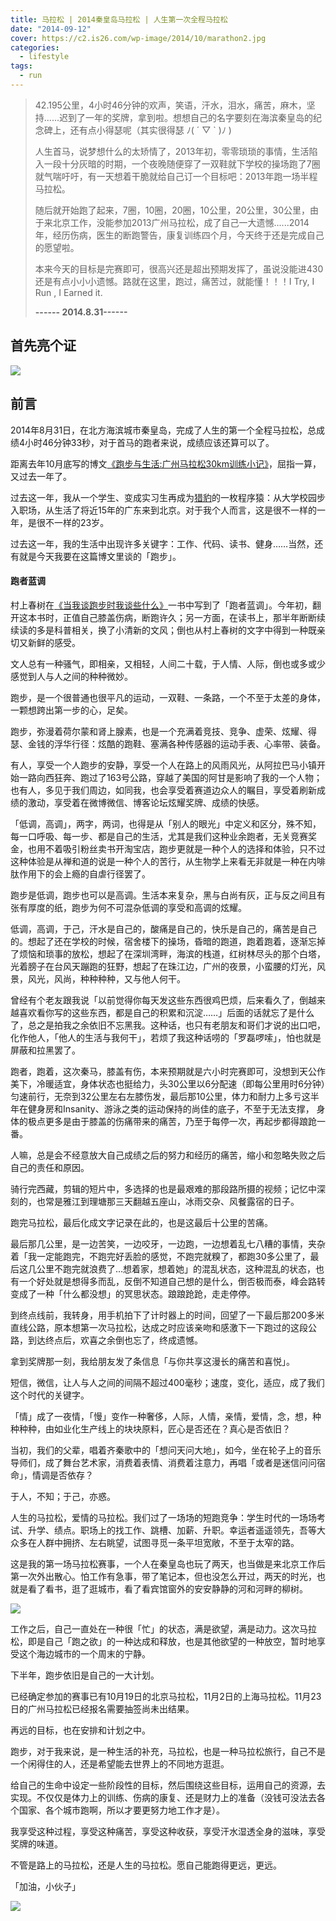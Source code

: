 ```yaml
---
title: 马拉松 | 2014秦皇岛马拉松 | 人生第一次全程马拉松
date: "2014-09-12"
cover: https://c2.is26.com/wp-image/2014/10/marathon2.jpg
categories:
  - lifestyle
tags:
  - run
---
```


> 42.195公里，4小时46分钟的欢声，笑语，汗水，泪水，痛苦，麻木，坚持......迟到了一年的奖牌，拿到啦。想想自己的名字要刻在海滨秦皇岛的纪念碑上，还有点小得瑟呢（其实很得瑟 ﾉ( ´ ▽ \` )ﾉ )
>
> 人生首马，说梦想什么的太矫情了，2013年初，零零琐琐的事情，生活陷入一段十分灰暗的时期，一个夜晚随便穿了一双鞋就下学校的操场跑了7圈就气喘吁吁，有一天想着干脆就给自己订一个目标吧：2013年跑一场半程马拉松。
>
> 随后就开始跑了起来，7圈，10圈，20圈，10公里，20公里，30公里，由于来北京工作，没能参加2013广州马拉松，成了自己一大遗憾......2014年，经历伤病，医生的断跑警告，康复训练四个月，今天终于还是完成自己的愿望啦。
>
> 本来今天的目标是完赛即可，很高兴还是超出预期发挥了，虽说没能进430还是有点小小小遗憾。路就在这里，跑过，痛苦过，就能懂！！！I Try, I Run , I Earned it.
>
> **\------ 2014.8.31------**

## 首先亮个证

![](https://c2.is26.com/wp-image/2014/10/2014qinhuangdao.png)

## 前言

2014年8月31日，在北方海滨城市秦皇岛，完成了人生的第一个全程马拉松，总成绩4小时46分钟33秒，对于首马的跑者来说，成绩应该还算可以了。

距离去年10月底写的博文[《跑步与生活:广州马拉松30km训练小记》](https://luolei.org/guangzhou-marathon-30km-run/)，屈指一算，又过去一年了。

过去这一年，我从一个学生、变成实习生再成为[猎豹](https://www.cmcm.com)的一枚程序猿：从大学校园步入职场，从生活了将近15年的广东来到北京。对于我个人而言，这是很不一样的一年，是很不一样的23岁。

过去这一年，我的生活中出现许多关键字：工作、代码、读书、健身……当然，还有就是今天我要在这篇博文里谈的「跑步」。

#### 跑者蓝调

村上春树在[《当我谈跑步时我谈些什么》](https://book.douban.com/subject/3369600/)一书中写到了「跑者蓝调」。今年初，翻开这本书时，正值自己膝盖伤病，断跑许久；另一方面，在读书上，那半年断断续续读的多是科普相关，换了小清新的文风；倒也从村上春树的文字中得到一种既亲切又新鲜的感受。

文人总有一种骚气，即相亲，又相轻，人间二十载，于人情、人际，倒也或多或少感觉到人与人之间的种种微妙。

跑步，是一个很普通也很平凡的运动，一双鞋、一条路，一个不至于太差的身体，一颗想跨出第一步的心，足矣。

跑步，弥漫着荷尔蒙和肾上腺素，也是一个充满着竞技、竞争、虚荣、炫耀、得瑟、金钱的浮华行径：炫酷的跑鞋、塞满各种传感器的运动手表、心率带、装备。

有人，享受一个人跑步的安静，享受一个人在路上的风雨风光，从阿拉巴马小镇开始一路向西狂奔、跑过了163号公路，穿越了美国的阿甘是影响了我的一个人物；也有人，多见于我们周边，如同我，也会享受着赛道边众人的瞩目，享受着刷新成绩的激动，享受着在微博微信、博客论坛炫耀奖牌、成绩的快感。

「低调，高调」，两字，两词，也得是从「别人的眼光」中定义和区分，殊不知，每一口呼吸、每一步、都是自己的生活，尤其是我们这种业余跑者，无关竞赛奖金，也用不着吸引粉丝卖书开淘宝店，跑步更就是一种个人的选择和体验，只不过这种体验是从禅和道的说是一种个人的苦行，从生物学上来看无非就是一种在内啡肽作用下的会上瘾的自虐行径罢了。

跑步是低调，跑步也可以是高调。生活本来复杂，黑与白尚有灰，正与反之间且有张有厚度的纸，跑步为何不可混杂低调的享受和高调的炫耀。

低调，高调，于己，汗水是自己的，酸痛是自己的，快乐是自己的，痛苦是自己的。想起了还在学校的时候，宿舍楼下的操场，昏暗的跑道，跑着跑着，逐渐忘掉了烦恼和琐事的放松，想起了在深圳湾畔，海滨的栈道，红树林尽头的那个白塔，光着膀子在台风天蹦跑的狂野，想起了在珠江边，广州的夜景，小蛮腰的灯光，风景，风光，风尚，种种种种，又与他人何干。

曾经有个老友跟我说「以前觉得你每天发这些东西很鸡巴烦，后来看久了，倒越来越喜欢看你写的这些东西，都是自己的积累和沉淀……」后面的话就忘了是什么了，总之是拍我之余依旧不忘黑我。这种话，也只有老朋友和哥们才说的出口吧，化作他人，「他人的生活与我何干」，若烦了我这种话唠的「罗磊啰嗦」，怕也就是屏蔽和拉黑罢了。

跑者，跑着，这次秦马，膝盖有伤，本来预期就是六小时完赛即可，没想到天公作美下，冷暖适宜，身体状态也挺给力，头30公里以6分配速（即每公里用时6分钟）匀速前行，无奈到32公里左右左膝伤发，最后那10公里，体力和耐力上多亏这半年在健身房和Insanity、游泳之类的运动保持的尚佳的底子，不至于无法支撑， 身体的极点更多是由于膝盖的伤痛带来的痛苦，乃至于每停一次，再起步都得踉跄一番。

人嘛，总是会不经意放大自己成绩之后的努力和经历的痛苦，缩小和忽略失败之后自己的责任和原因。

骑行完西藏，剪辑的短片中，多选择的也是最艰难的那段路所摄的视频；记忆中深刻的，也常是雅江到理塘那三天翻越五座山，冰雨交杂、风餐露宿的日子。

跑完马拉松，最后化成文字记录在此的，也是这最后十公里的苦痛。

最后那几公里，是一边苦笑，一边咬牙，一边跑，一边想着乱七八糟的事情，夹杂着「我一定能跑完，不跑完好丢脸的感觉，不跑完就糗了，都跑30多公里了，最后这几公里不跑完就浪费了…想着家，想着她」的混乱状态，这种混乱的状态，也有一个好处就是想得多而乱，反倒不知道自己想的是什么，倒否极而泰，峰会路转变成了一种「什么都没想」的冥思状态。踉踉跄跄，走走停停。

到终点线前，我转身，用手机拍下了计时器上的时间，回望了一下最后那200多米直线公路，原本想第一次马拉松，达成之时应该亲吻和感激下一下跑过的这段公路，到达终点后，欢喜之余倒也忘了，终成遗憾。

拿到奖牌那一刻，我给朋友发了条信息「与你共享这漫长的痛苦和喜悦」。

短信，微信，让人与人之间的间隔不超过400毫秒；速度，变化，适应，成了我们这个时代的关键字。

「情」成了一夜情，「慢」变作一种奢侈，人际，人情，亲情，爱情，念，想，种种种种，由如业化生产线上的块块原料，匠心是否还在？真心是否依旧？

当初，我们的父辈，唱着齐秦歌中的「想问天问大地」，如今，坐在轮子上的音乐导师们，成了舞台艺术家，消费着表情、消费着注意力，再唱「或者是迷信问问宿命」，情调是否依存？

于人，不知；于己，亦惑。

人生的马拉松，爱情的马拉松。我们过了一场场的短跑竞争：学生时代的一场场考试、升学、绩点。职场上的找工作、跳槽、加薪、升职。幸运者遥遥领先，吾等大众多在人群中拥挤、左右眺望，试图寻觅一条平坦宽敞，不至于太窄的路。

这是我的第一场马拉松赛事，一个人在秦皇岛也玩了两天，也当做是来北京工作后第一次外出散心。怕工作有急事，带了笔记本，但也没怎么开过，两天的时光，也就是看了看书，逛了逛城市，看了看宾馆窗外的安安静静的河和河畔的柳树。

![](https://c2.is26.com/wp-image/2014/10/marathon4.jpg)

工作之后，自己一直处在一种很「忙」的状态，满是欲望，满是动力。这次马拉松，即是自己「跑之欲」的一种达成和释放，也是其他欲望的一种放空，暂时地享受这个海边城市的一个周末的宁静。

下半年，跑步依旧是自己的一大计划。

已经确定参加的赛事已有10月19日的北京马拉松，11月2日的上海马拉松。11月23日的广州马拉松已经报名需要抽签尚未出结果。

再远的目标，也在安排和计划之中。

跑步，对于我来说，是一种生活的补充，马拉松，也是一种马拉松旅行，自己不是一个闲得住的人，还是希望能去世界上的不同地方逛逛。

给自己的生命中设定一些阶段性的目标，然后围绕这些目标，运用自己的资源，去实现。不仅仅是体力上的训练、伤病的康复、还是财力上的准备（没钱可没法去各个国家、各个城市跑啊，所以才要更努力地工作才是）。

我享受这种过程，享受这种痛苦，享受这种收获，享受汗水湿透全身的滋味，享受奖牌的味道。

不管是路上的马拉松，还是人生的马拉松。愿自己能跑得更远，更远。

「加油，小伙子」

![](https://c2.is26.com/wp-image/2014/10/marathon2.jpg)
